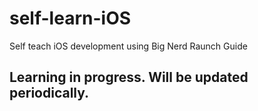 # self-learn-iOS
Self teach iOS development using Big Nerd Raunch Guide

## Learning in progress. Will be updated periodically.

